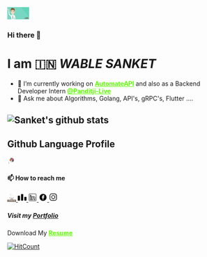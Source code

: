 <img src = 'gif/gif.gif' width = 50px>

### Hi there 👋
# I am 🇮🇳 ***WABLE SANKET***

- 🔭 I’m currently working on <a href="https://github.com/Sanketwable/AutomatePI " class="btn-hire" style="text-align: center; color:rgb(94, 255, 0);"><b>AutomateAPI</b></a> and also as a Backend Developer Intern <a href="https://github.com/punditji-live" class="btn-hire" style="text-align: center; color:rgb(94, 255, 0);"><b>@Panditji-Live</b></a>
- 💬 Ask me about Algorithms, Golang, API's, gRPC's, Flutter ....


## ![Sanket's github stats](https://github-readme-stats.vercel.app/api?username=Sanketwable&count_private=true&show_icons=true&theme=onedark)

<!-- ## ![Top Langs](https://github-readme-stats.vercel.app/api/top-langs/?username=Sanketwable&layout=compact) -->

## Github Language Profile 

<a href="https://ionicabizau.github.io/github-profile-languages/api.html?sanketwable">
<img src = 'images/GLP.png' width = 20px>
</a>


####  📫 How to reach me 

<a href="https://www.codechef.com/users/sanket_wable">
<img src = 'images/codechef.png' width = 20px>
</a>                

<a href="http://codeforces.com/profile/WableSanket">
<img src = 'images/codeforces.png' width = 20px>
</a>

<a href="https://www.linkedin.com/in/wablesanket/">
<img src = 'images/linkedin.png' width = 20px>
</a>

<a href="https://www.facebook.com/sanketwable12/">
<img src = 'images/fb.png' width = 20px>
</a>

<a href="https://www.instagram.com/wable_sanket_/">
<img src = 'images/insta.png' width = 20px>
</a>

##### Visit my [Portfolio](https://github.com/Sanketwable/Portfolio)


Download My
<a href="https://drive.google.com/file/d/1xtTk5pl9APkr6UQjJaHi5U5X6RnaGpdW/view?usp=sharing" class="btn-hire" style="text-align: center; color:rgb(94, 255, 0);"><b>Resume</b></a>

[![HitCount](http://hits.dwyl.com/Sanketwable/sanketwable.svg)](http://hits.dwyl.com/Sanketwable/sanketwable)
